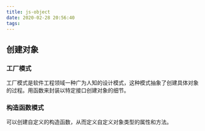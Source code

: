 ```yaml
---
title: js-object
date: 2020-02-28 20:56:40
tags:
---
```


## 创建对象

### 工厂模式
工厂模式是软件工程领域一种广为人知的设计模式，这种模式抽象了创建具体对象的过程。用函数来封装以特定接口创建对象的细节。

### 构造函数模式
可以创建自定义的构造函数，从而定义自定义对象类型的属性和方法。